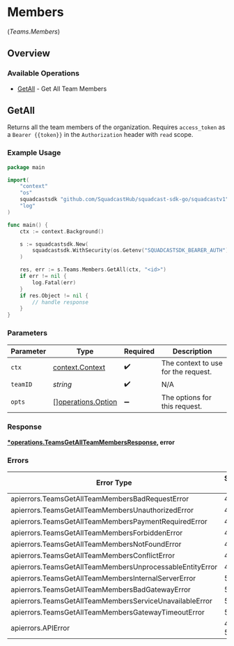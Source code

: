 # Members
(*Teams.Members*)

## Overview

### Available Operations

* [GetAll](#getall) - Get All Team Members

## GetAll

Returns all the team members of the organization.
Requires `access_token` as a `Bearer {{token}}` in the `Authorization` header with `read` scope.

### Example Usage

<!-- UsageSnippet language="go" operationID="Teams_getAllTeamMembers" method="get" path="/v3/teams/{teamId}/members" -->
```go
package main

import(
	"context"
	"os"
	squadcastsdk "github.com/SquadcastHub/squadcast-sdk-go/squadcastv1"
	"log"
)

func main() {
    ctx := context.Background()

    s := squadcastsdk.New(
        squadcastsdk.WithSecurity(os.Getenv("SQUADCASTSDK_BEARER_AUTH")),
    )

    res, err := s.Teams.Members.GetAll(ctx, "<id>")
    if err != nil {
        log.Fatal(err)
    }
    if res.Object != nil {
        // handle response
    }
}
```

### Parameters

| Parameter                                                | Type                                                     | Required                                                 | Description                                              |
| -------------------------------------------------------- | -------------------------------------------------------- | -------------------------------------------------------- | -------------------------------------------------------- |
| `ctx`                                                    | [context.Context](https://pkg.go.dev/context#Context)    | :heavy_check_mark:                                       | The context to use for the request.                      |
| `teamID`                                                 | *string*                                                 | :heavy_check_mark:                                       | N/A                                                      |
| `opts`                                                   | [][operations.Option](../../models/operations/option.md) | :heavy_minus_sign:                                       | The options for this request.                            |

### Response

**[*operations.TeamsGetAllTeamMembersResponse](../../models/operations/teamsgetallteammembersresponse.md), error**

### Errors

| Error Type                                               | Status Code                                              | Content Type                                             |
| -------------------------------------------------------- | -------------------------------------------------------- | -------------------------------------------------------- |
| apierrors.TeamsGetAllTeamMembersBadRequestError          | 400                                                      | application/json                                         |
| apierrors.TeamsGetAllTeamMembersUnauthorizedError        | 401                                                      | application/json                                         |
| apierrors.TeamsGetAllTeamMembersPaymentRequiredError     | 402                                                      | application/json                                         |
| apierrors.TeamsGetAllTeamMembersForbiddenError           | 403                                                      | application/json                                         |
| apierrors.TeamsGetAllTeamMembersNotFoundError            | 404                                                      | application/json                                         |
| apierrors.TeamsGetAllTeamMembersConflictError            | 409                                                      | application/json                                         |
| apierrors.TeamsGetAllTeamMembersUnprocessableEntityError | 422                                                      | application/json                                         |
| apierrors.TeamsGetAllTeamMembersInternalServerError      | 500                                                      | application/json                                         |
| apierrors.TeamsGetAllTeamMembersBadGatewayError          | 502                                                      | application/json                                         |
| apierrors.TeamsGetAllTeamMembersServiceUnavailableError  | 503                                                      | application/json                                         |
| apierrors.TeamsGetAllTeamMembersGatewayTimeoutError      | 504                                                      | application/json                                         |
| apierrors.APIError                                       | 4XX, 5XX                                                 | \*/\*                                                    |